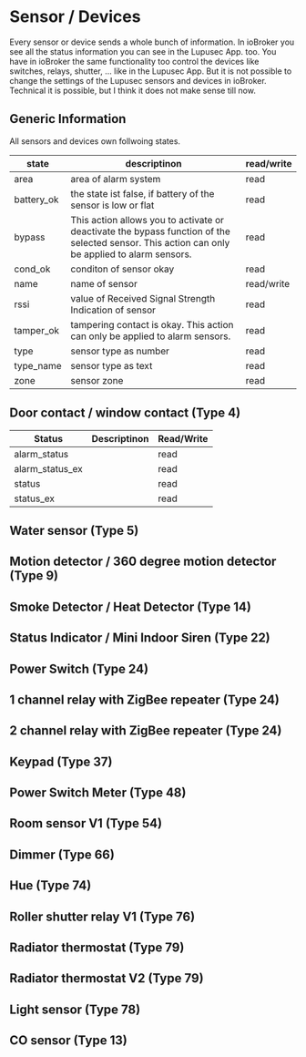 # Sensor / Devices
Every sensor or device sends a whole bunch of information. In ioBroker you see all the status information you can see in the Lupusec App. too. You have in ioBroker the same functionality too control the devices like switches, relays, shutter, ... like in the Lupusec App.
But it is not possible to change the settings of the Lupusec sensors and devices in ioBroker. Technical it is possible, but I think it does not make sense till now.  

## Generic Information
All sensors and devices own follwoing states.


| state          	| descriptinon 	| read/write 	|
|-----------------	|--------------	|------------	|
| area          	| area of alarm system           	| read       	|
| battery_ok    	| the state ist false, if battery of the sensor is low or flat             	| read       	|
| bypass         	| This action allows you to activate or deactivate the bypass function of the selected sensor. This action can only be applied to alarm sensors.              	| read       	|
| cond_ok        	| conditon of sensor okay             	| read       	|
| name           	| name of sensor             	| read/write       	|
| rssi          	| value of Received Signal Strength Indication of sensor             	| read       	|
| tamper_ok        	| tampering contact is okay. This action can only be applied to alarm sensors.  | read       	|
| type           	| sensor type as number             	| read       	|
| type_name        	| sensor type as text            	| read       	|
| zone          	| sensor zone       	| read       	|

## Door contact / window contact (Type 4)

| Status          	| Descriptinon 	| Read/Write 	|
|-----------------	|--------------	|------------	|
| alarm_status    	|            	| read       	|
| alarm_status_ex 	|              	| read       	|
| status         	|              	| read       	|
| status_ex      	|              	| read       	|

## Water sensor (Type 5)
## Motion detector / 360 degree motion detector (Type 9)
## Smoke Detector / Heat Detector (Type 14)
## Status Indicator / Mini Indoor Siren (Type 22)
## Power Switch (Type 24)
## 1 channel relay with ZigBee repeater (Type 24)
## 2 channel relay with ZigBee repeater (Type 24)
## Keypad (Type 37)
## Power Switch Meter (Type 48)
## Room sensor V1 (Type 54)
## Dimmer (Type 66)
## Hue (Type 74)
## Roller shutter relay V1 (Type 76)
## Radiator thermostat (Type 79)
## Radiator thermostat V2 (Type 79)
## Light sensor (Type 78)
## CO sensor (Type 13)